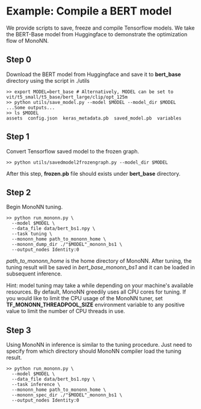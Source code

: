 # Example: Compile a BERT model
We provide scripts to save, freeze and compile Tensorflow models. 
We take the BERT-Base model from Huggingface to demonstrate the optimization flow of MonoNN.

## Step 0
Download the BERT model from Huggingface and save it to **bert_base** directory using the script in ./utils
```
>> export MODEL=bert_base # Alternatively, MODEL can be set to vit/t5_small/t5_base/bert_large/clip/opt_125m
>> python utils/save_model.py --model $MODEL --model_dir $MODEL
...Some outputs...
>> ls $MODEL
assets  config.json  keras_metadata.pb  saved_model.pb  variables
```
## Step 1 
Convert Tensorflow saved model to the frozen graph.
```
>> python utils/savedmodel2frozengraph.py --model_dir $MODEL
```

After this step, **frozen.pb** file should exists under **bert_base** directory.

## Step 2
Begin MonoNN tuning.
```
>> python run_mononn.py \
  --model $MODEL \
  --data_file data/bert_bs1.npy \
  --task tuning \
  --mononn_home path_to_mononn_home \
  --mononn_dump_dir ./"$MODEL"_mononn_bs1 \
  --output_nodes Identity:0
```

*path_to_mononn_home* is the home directory of MonoNN. After tuning, the tuning result will be saved in *bert_base_mononn_bs1* and it can be loaded in subsequent inference.

Hint: model tuning may take a while depending on your machine's available resources. By default, MonoNN greedily uses all CPU cores for tuning. If you would like to limit the CPU usage of the MonoNN tuner, set **TF_MONONN_THREADPOOL_SIZE** environment variable to any positive value to limit the number of CPU threads in use.

## Step 3
Using MonoNN in inference is similar to the tuning procedure. Just need to specify from which directory should MonoNN compiler load the tuning result.
```
>> python run_mononn.py \
  --model $MODEL \
  --data_file data/bert_bs1.npy \
  --task inference \
  --mononn_home path_to_mononn_home \
  --mononn_spec_dir ./"$MODEL"_mononn_bs1 \
  --output_nodes Identity:0
```